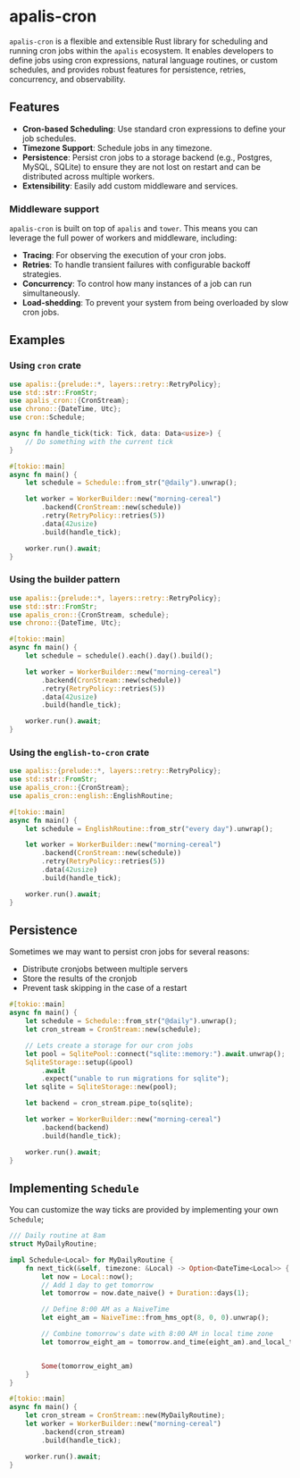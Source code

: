 # apalis-cron

`apalis-cron` is a flexible and extensible Rust library for scheduling and running cron jobs within the `apalis` ecosystem. It enables developers to define jobs using cron expressions, natural language routines, or custom schedules, and provides robust features for persistence, retries, concurrency, and observability.

## Features

- **Cron-based Scheduling**: Use standard cron expressions to define your job schedules.
- **Timezone Support**: Schedule jobs in any timezone.
- **Persistence**: Persist cron jobs to a storage backend (e.g., Postgres, MySQL, SQLite) to ensure they are not lost on restart and can be distributed across multiple workers.
- **Extensibility**: Easily add custom middleware and services.

### Middleware support

`apalis-cron` is built on top of `apalis` and `tower`.
This means you can leverage the full power of workers and middleware, including:

- **Tracing**: For observing the execution of your cron jobs.
- **Retries**: To handle transient failures with configurable backoff strategies.
- **Concurrency**: To control how many instances of a job can run simultaneously.
- **Load-shedding**: To prevent your system from being overloaded by slow cron jobs.

## Examples

### Using `cron` crate

```rust
use apalis::{prelude::*, layers::retry::RetryPolicy};
use std::str::FromStr;
use apalis_cron::{CronStream};
use chrono::{DateTime, Utc};
use cron::Schedule;

async fn handle_tick(tick: Tick, data: Data<usize>) {
    // Do something with the current tick
}

#[tokio::main]
async fn main() {
    let schedule = Schedule::from_str("@daily").unwrap();

    let worker = WorkerBuilder::new("morning-cereal")
        .backend(CronStream::new(schedule))
        .retry(RetryPolicy::retries(5))
        .data(42usize)
        .build(handle_tick);

    worker.run().await;
}
```

### Using the builder pattern

```rust
use apalis::{prelude::*, layers::retry::RetryPolicy};
use std::str::FromStr;
use apalis_cron::{CronStream, schedule};
use chrono::{DateTime, Utc};

#[tokio::main]
async fn main() {
    let schedule = schedule().each().day().build();

    let worker = WorkerBuilder::new("morning-cereal")
        .backend(CronStream::new(schedule))
        .retry(RetryPolicy::retries(5))
        .data(42usize)
        .build(handle_tick);

    worker.run().await;
}
```

### Using the `english-to-cron` crate

```rust
use apalis::{prelude::*, layers::retry::RetryPolicy};
use std::str::FromStr;
use apalis_cron::{CronStream};
use apalis_cron::english::EnglishRoutine;

#[tokio::main]
async fn main() {
    let schedule = EnglishRoutine::from_str("every day").unwrap();

    let worker = WorkerBuilder::new("morning-cereal")
        .backend(CronStream::new(schedule))
        .retry(RetryPolicy::retries(5))
        .data(42usize)
        .build(handle_tick);

    worker.run().await;
}
```

## Persistence

Sometimes we may want to persist cron jobs for several reasons:

- Distribute cronjobs between multiple servers
- Store the results of the cronjob
- Prevent task skipping in the case of a restart

```rust
#[tokio::main]
async fn main() {
    let schedule = Schedule::from_str("@daily").unwrap();
    let cron_stream = CronStream::new(schedule);

    // Lets create a storage for our cron jobs
    let pool = SqlitePool::connect("sqlite::memory:").await.unwrap();
    SqliteStorage::setup(&pool)
        .await
        .expect("unable to run migrations for sqlite");
    let sqlite = SqliteStorage::new(pool);

    let backend = cron_stream.pipe_to(sqlite);

    let worker = WorkerBuilder::new("morning-cereal")
        .backend(backend)
        .build(handle_tick);

    worker.run().await;
}
```

## Implementing `Schedule`

You can customize the way ticks are provided by implementing your own `Schedule`;

```rust
/// Daily routine at 8am
struct MyDailyRoutine;

impl Schedule<Local> for MyDailyRoutine {
    fn next_tick(&self, timezone: &Local) -> Option<DateTime<Local>> {
        let now = Local::now();
        // Add 1 day to get tomorrow
        let tomorrow = now.date_naive() + Duration::days(1);

        // Define 8:00 AM as a NaiveTime
        let eight_am = NaiveTime::from_hms_opt(8, 0, 0).unwrap();

        // Combine tomorrow's date with 8:00 AM in local time zone
        let tomorrow_eight_am = tomorrow.and_time(eight_am).and_local_timezone(Local).unwrap();


        Some(tomorrow_eight_am)
    }
}

#[tokio::main]
async fn main() {
    let cron_stream = CronStream::new(MyDailyRoutine);
    let worker = WorkerBuilder::new("morning-cereal")
        .backend(cron_stream)
        .build(handle_tick);

    worker.run().await;
}
```
